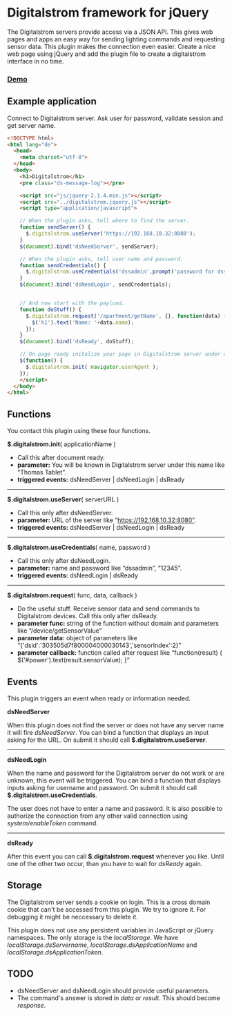 # Digitalstrom framework for jQuery

The Digitalstrom servers provide access via a JSON API. This gives web pages and apps an easy way for sending lighting commands and requesting sensor data. This plugin makes the connection even easier. Create a nice web page using jQuery and add the plugin file to create a digitalstrom interface in no time.

### [Demo](http://netaction.github.io/digitalstrom-jquery-framework/examples/bootstrap.html)

## Example application

Connect to Digitalstrom server. Ask user for password, validate session and get server name.

```html
<!DOCTYPE html>
<html lang="de">
  <head>
    <meta charset="utf-8">
  </head>
  <body>
    <h1>Digitalstrom</h1>
    <pre class="ds-message-log"></pre>

    <script src="js/jquery-2.1.4.min.js"></script>
    <script src="../digitalstrom.jquery.js"></script>
    <script type="application/javascript">

    // When the plugin asks, tell where to find the server.
    function sendServer() {
      $.digitalstrom.useServer('https://192.168.10.32:8080');
    }
    $(document).bind('dsNeedServer', sendServer);

    // When the plugin asks, tell user name and password.
    function sendCredentials() {
      $.digitalstrom.useCredentials('dssadmin',prompt('password for dssadmin'));
    }
    $(document).bind('dsNeedLogin', sendCredentials);


    // And now start with the payload.
    function doStuff() {
      $.digitalstrom.request('/apartment/getName', {}, function(data) {
        $('h1').text('Name: '+data.name);
      });
    }
    $(document).bind('dsReady', doStuff);

    // On page ready initalize your page in Digitalstrom server under a name of your choice
    $(function() {
      $.digitalstrom.init( navigator.userAgent );
    });
    </script>
  </body>
</html>
```


## Functions

You contact this plugin using these four functions.

**$.digitalstrom.init**( applicationName )

* Call this after document ready.
* **parameter:** You will be known in Digitalstrom server under this name like “Thomas Tablet”.
* **triggered events:** dsNeedServer | dsNeedLogin | dsReady

---

**$.digitalstrom.useServer**( serverURL )

* Call this only after dsNeedServer.
* **parameter:** URL of the server like “https://192.168.10.32:8080”.
* **triggered events:** dsNeedServer | dsNeedLogin | dsReady

---

**$.digitalstrom.useCredentials**( name, password )

* Call this only after dsNeedLogin.
* **parameter:** name and password like “dssadmin”, “12345”.
* **triggered events:** dsNeedLogin | dsReady

---

**$.digitalstrom.request**( func, data, callback )

* Do the useful stuff. Receive sensor data and send commands to Digitalstrom devices. Call this only after dsReady.
* **parameter func:** string of the function without domain and parameters like “/device/getSensorValue”
* **parameter data:** object of parameters like “{'dsid':'303505d7f800004000030143','sensorIndex':2}”
* **parameter callback:** function called after request like “function(result) { $('#power').text(result.sensorValue); }”


## Events

This plugin triggers an event when ready or information needed.

**dsNeedServer**

When this plugin does not find the server or does not have any server name it will fire *dsNeedServer*. You can bind a function that displays an input asking for the URL. On submit it should call **$.digitalstrom.useServer**.

---

**dsNeedLogin**

When the name and password for the Digitalstrom server do not work or are unknown, this event will be triggered. You can bind a function that displays inputs asking for username and password. On submit it should call **$.digitalstrom.useCredentials**.

The user does not have to enter a name and password. It is also possible to authorize the connection from any other valid connection using *system/enableToken* command.

---

**dsReady**

After this event you can call **$.digitalstrom.request** whenever you like. Until one of the other two occur, than you have to wait for *dsReady* again.


## Storage

The Digitalstrom server sends a cookie on login. This is a cross domain cookie that can't be accessed from this plugin. We try to ignore it. For debugging it might be neccessary to delete it.

This plugin does not use any persistent variables in JavaScript or jQuery namespaces. The only storage is the *localStorage*. We have *localStorage.dsServername*, *localStorage.dsApplicationName* and *localStorage.dsApplicationToken*.


## TODO

* dsNeedServer and dsNeedLogin should provide useful parameters.
* The command's answer is stored in *data* or *result*. This should become *response*.


